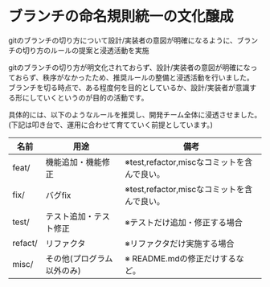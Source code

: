 # ブランチの命名規則統一の文化醸成

gitのブランチの切り方について設計/実装者の意図が明確になるように、ブランチの切り方のルールの提案と浸透活動を実施

gitのブランチの切り方が明文化されておらず、設計/実装者の意図が明確になっておらず、秩序がなかったため、推奨ルールの整備と浸透活動を行いました。
ブランチを切る時点で、ある程度何を目的としているか、設計/実装者が意識する形にしていくというのが目的の活動です。

具体的には、以下のようなルールを推奨し、開発チーム全体に浸透させました。(下記は叩き台で、運用に合わせて育てていく前提としています。)

| 名前 | 用途 | 備考 |
| ---- | ---- | ---- |
| feat/ | 機能追加・機能修正 | ※test,refactor,miscなコミットを含んで良い。 |
| fix/ | バグfix | ※test,refactor,miscなコミットを含んで良い。 |
| test/ | テスト追加・テスト修正 | ※テストだけ追加・修正する場合 |
| refact/ | リファクタ | ※リファクタだけ実施する場合 |
| misc/ | その他(プログラム以外のみ) | ※ README.mdの修正だけするなど。 |
